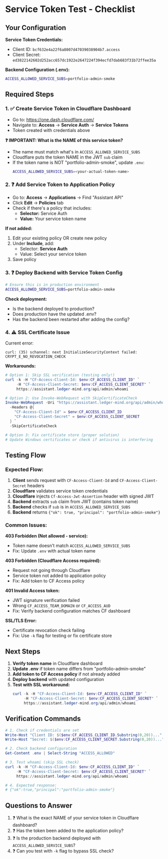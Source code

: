 # Service Token Test - Checklist

## Your Configuration

**Service Token Credentials:**
- Client ID: `bcf632e4a22f6a8007d47039038904b7.access`
- Client Secret: `ed3822142602d252acc657dc1922e2647224f394ecfd7dab683f31b72ffee35a`

**Backend Configuration (.env):**
```bash
ACCESS_ALLOWED_SERVICE_SUBS=portfolio-admin-smoke
```

## Required Steps

### 1. ✅ Create Service Token in Cloudflare Dashboard
- Go to: https://one.dash.cloudflare.com/
- Navigate to: **Access** → **Service Auth** → **Service Tokens**
- Token created with credentials above

**❓ IMPORTANT: What is the NAME of this service token?**
- The name must match what's in `ACCESS_ALLOWED_SERVICE_SUBS`
- Cloudflare puts the token NAME in the JWT `sub` claim
- If the token name is NOT "portfolio-admin-smoke", update `.env`:
  ```bash
  ACCESS_ALLOWED_SERVICE_SUBS=<your-actual-token-name>
  ```

### 2. ❓ Add Service Token to Application Policy
- Go to: **Access** → **Applications** → Find "Assistant API"
- Click **Edit** → **Policies** tab
- Check if there's a policy that includes:
  - **Selector:** Service Auth
  - **Value:** Your service token name

**If not added:**
1. Edit your existing policy OR create new policy
2. Under **Include**, add:
   - Selector: **Service Auth**
   - Value: Select your service token
3. Save policy

### 3. ❓ Deploy Backend with Service Token Config
```bash
# Ensure this is in production environment
ACCESS_ALLOWED_SERVICE_SUBS=portfolio-admin-smoke
```

**Check deployment:**
- Is the backend deployed to production?
- Does production have the updated .env?
- Has the backend been restarted after adding the config?

### 4. ⚠️ SSL Certificate Issue
Current error:
```
curl: (35) schannel: next InitializeSecurityContext failed: CRYPT_E_NO_REVOCATION_CHECK
```

**Workarounds:**
```powershell
# Option 1: Skip SSL verification (testing only!)
curl -k -H "CF-Access-Client-Id: $env:CF_ACCESS_CLIENT_ID" `
     -H "CF-Access-Client-Secret: $env:CF_ACCESS_CLIENT_SECRET" `
     https://assistant.ledger-mind.org/api/admin/whoami

# Option 2: Use Invoke-WebRequest with SkipCertificateCheck
Invoke-WebRequest -Uri "https://assistant.ledger-mind.org/api/admin/whoami" `
  -Headers @{
    "CF-Access-Client-Id" = $env:CF_ACCESS_CLIENT_ID
    "CF-Access-Client-Secret" = $env:CF_ACCESS_CLIENT_SECRET
  } `
  -SkipCertificateCheck

# Option 3: Fix certificate store (proper solution)
# Update Windows certificates or check if antivirus is interfering
```

## Testing Flow

### Expected Flow:
1. **Client** sends request with `CF-Access-Client-Id` and `CF-Access-Client-Secret` headers
2. **Cloudflare** validates service token credentials
3. **Cloudflare** injects `Cf-Access-Jwt-Assertion` header with signed JWT
4. **Backend** extracts `sub` claim from JWT (contains token name)
5. **Backend** checks if `sub` is in `ACCESS_ALLOWED_SERVICE_SUBS`
6. **Backend** returns `{"ok": true, "principal": "portfolio-admin-smoke"}`

### Common Issues:

**403 Forbidden (Not allowed - service):**
- Token name doesn't match `ACCESS_ALLOWED_SERVICE_SUBS`
- Fix: Update `.env` with actual token name

**403 Forbidden (Cloudflare Access required):**
- Request not going through Cloudflare
- Service token not added to application policy
- Fix: Add token to CF Access policy

**401 Invalid Access token:**
- JWT signature verification failed
- Wrong `CF_ACCESS_TEAM_DOMAIN` or `CF_ACCESS_AUD`
- Fix: Verify backend configuration matches CF dashboard

**SSL/TLS Error:**
- Certificate revocation check failing
- Fix: Use `-k` flag for testing or fix certificate store

## Next Steps

1. **Verify token name** in Cloudflare dashboard
2. **Update .env** if token name differs from "portfolio-admin-smoke"
3. **Add token to CF Access policy** if not already added
4. **Deploy backend** with updated configuration
5. **Test with SSL workaround:**
   ```powershell
   curl -k -H "CF-Access-Client-Id: $env:CF_ACCESS_CLIENT_ID" `
        -H "CF-Access-Client-Secret: $env:CF_ACCESS_CLIENT_SECRET" `
        https://assistant.ledger-mind.org/api/admin/whoami
   ```

## Verification Commands

```powershell
# 1. Check if credentials are set
Write-Host "Client ID: $($env:CF_ACCESS_CLIENT_ID.Substring(0,20))..."
Write-Host "Secret: $($env:CF_ACCESS_CLIENT_SECRET.Substring(0,20))..."

# 2. Check backend configuration
Get-Content .env | Select-String "ACCESS_ALLOWED"

# 3. Test whoami (skip SSL check)
curl -k -H "CF-Access-Client-Id: $env:CF_ACCESS_CLIENT_ID" `
     -H "CF-Access-Client-Secret: $env:CF_ACCESS_CLIENT_SECRET" `
     https://assistant.ledger-mind.org/api/admin/whoami

# 4. Expected response:
# {"ok":true,"principal":"portfolio-admin-smoke"}
```

## Questions to Answer

1. ❓ What is the exact NAME of your service token in Cloudflare dashboard?
2. ❓ Has the token been added to the application policy?
3. ❓ Is the production backend deployed with `ACCESS_ALLOWED_SERVICE_SUBS`?
4. ❓ Can you test with `-k` flag to bypass SSL check?
